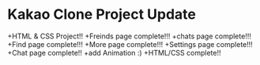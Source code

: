 # Kakao Clone Project Update

+HTML & CSS Project!!
+Freinds page complete!!!
+chats page complete!!!
+Find page complete!!!
+More page complete!!!
+Settings page complete!!!
+Chat page complete!!
+add Animation :)
+HTML/CSS complete!!